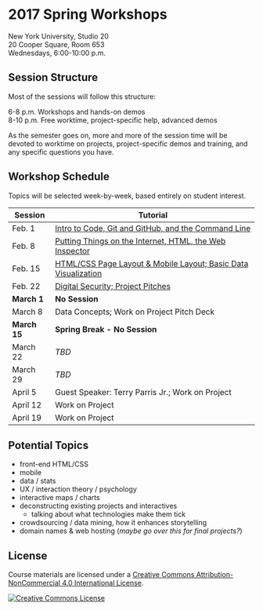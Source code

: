 # 2017 Spring Workshops

New York University, Studio 20  
20 Cooper Square, Room 653  
Wednesdays, 6:00-10:00 p.m.

## Session Structure
Most of the sessions will follow this structure:

6-8 p.m. Workshops and hands-on demos  
8-10 p.m. Free worktime, project-specific help, advanced demos

As the semester goes on, more and more of the session time will be devoted to worktime on projects, project-specific demos and training, and any specific questions you have.

## Workshop Schedule
Topics will be selected week-by-week, based entirely on student interest.

| Session | Tutorial |
| ---     | --- |
| Feb. 1       | [Intro to Code, Git and GitHub, and the Command Line](week1.md) |
| Feb. 8       | [Putting Things on the Internet, HTML, the Web Inspector](week2.md) |
| Feb. 15      | [HTML/CSS Page Layout & Mobile Layout; Basic Data Visualization](week3.md) |
| Feb. 22      | [Digital Security; Project Pitches](week4.md) |
| **March 1**  | **No Session** |
| March 8      | Data Concepts; Work on Project Pitch Deck |
| **March 15** | **Spring Break - No Session** |
| March 22     | _TBD_ |
| March 29     | _TBD_ |
| April 5      | Guest Speaker: Terry Parris Jr.; Work on Project |
| April 12     | Work on Project |
| April 19     | Work on Project |


## Potential Topics

- front-end HTML/CSS
- mobile
- data / stats
- UX / interaction theory / psychology
- interactive maps / charts
- deconstructing existing projects and interactives
  - talking about what technologies make them tick
- crowdsourcing / data mining, how it enhances storytelling
- domain names & web hosting (_maybe go over this for final projects?_)


## License
Course materials are licensed under a <a rel="license" href="http://creativecommons.org/licenses/by-nc/4.0/">Creative Commons Attribution-NonCommercial 4.0 International License</a>.

<a rel="license" href="http://creativecommons.org/licenses/by-nc/4.0/"><img alt="Creative Commons License" style="border-width:0" src="https://i.creativecommons.org/l/by-nc/4.0/88x31.png" /></a>
